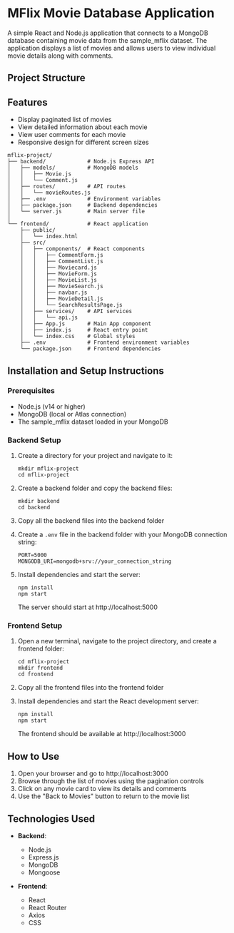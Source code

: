 # MFlix Movie Database Application

A simple React and Node.js application that connects to a MongoDB database containing movie data from the sample_mflix dataset. The application displays a list of movies and allows users to view individual movie details along with comments.

## Project Structure

## Features

- Display paginated list of movies
- View detailed information about each movie
- View user comments for each movie
- Responsive design for different screen sizes

```
mflix-project/
├── backend/             # Node.js Express API
│   ├── models/          # MongoDB models
│   │   ├── Movie.js
│   │   └── Comment.js
│   ├── routes/          # API routes
│   │   └── movieRoutes.js
│   ├── .env             # Environment variables
│   ├── package.json     # Backend dependencies
│   └── server.js        # Main server file
│
└── frontend/            # React application
    ├── public/
    │   └── index.html
    ├── src/
    │   ├── components/  # React components
    │   │   ├── CommentForm.js
    │   │   ├── CommentList.js
    │   │   ├── Moviecard.js
    │   │   ├── MovieForm.js
    │   │   ├── MovieList.js
    │   │   ├── MovieSearch.js
    │   │   ├── navbar.js
    │   │   ├── MovieDetail.js
    │   │   └── SearchResultsPage.js
    │   ├── services/    # API services
    │   │   └── api.js
    │   ├── App.js       # Main App component
    │   ├── index.js     # React entry point
    │   └── index.css    # Global styles
    ├── .env             # Frontend environment variables
    └── package.json     # Frontend dependencies
```

## Installation and Setup Instructions

### Prerequisites

- Node.js (v14 or higher)
- MongoDB (local or Atlas connection)
- The sample_mflix dataset loaded in your MongoDB

### Backend Setup

1. Create a directory for your project and navigate to it:
   ```
   mkdir mflix-project
   cd mflix-project
   ```

2. Create a backend folder and copy the backend files:
   ```
   mkdir backend
   cd backend
   ```

3. Copy all the backend files into the backend folder

4. Create a `.env` file in the backend folder with your MongoDB connection string:
   ```
   PORT=5000
   MONGODB_URI=mongodb+srv://your_connection_string
   ```

5. Install dependencies and start the server:
   ```
   npm install
   npm start
   ```

   The server should start at http://localhost:5000

### Frontend Setup

1. Open a new terminal, navigate to the project directory, and create a frontend folder:
   ```
   cd mflix-project
   mkdir frontend
   cd frontend
   ```

2. Copy all the frontend files into the frontend folder

3. Install dependencies and start the React development server:
   ```
   npm install
   npm start
   ```

   The frontend should be available at http://localhost:3000

## How to Use

1. Open your browser and go to http://localhost:3000
2. Browse through the list of movies using the pagination controls
3. Click on any movie card to view its details and comments
4. Use the "Back to Movies" button to return to the movie list

## Technologies Used

- **Backend**:
  - Node.js
  - Express.js
  - MongoDB
  - Mongoose

- **Frontend**:
  - React
  - React Router
  - Axios
  - CSS